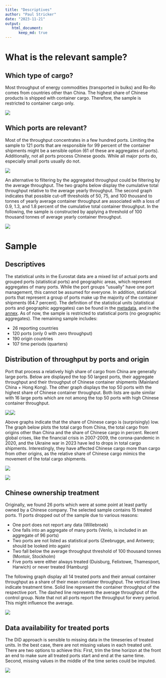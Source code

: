 ```yaml
---
title: "Descriptives"
author: "Paul Stricker"
date: "2023-11-21"
output: 
   html_document:
      keep_md: true
---
```






# What is the relevant sample? 

## Which type of cargo?

Most throughput of energy commodities (transported in bulks) and Ro-Ro comes from countries other than China. The highest share of Chinese products is shipped with container cargo. Therefore, the sample is restricted to container cargo only.

![](Descriptives_files/figure-html/unnamed-chunk-2-1.png)<!-- -->

## Which ports are relevant? 



Most of the throughput concentrates in a few hundred ports. Limiting the sample to 121 ports that are responsible for 99 percent of the container shipments might be a sensible option (61 of these are aggregates of ports). Additionally, not all ports process Chinese goods. While all major ports do, especially small ports usually do not. 

![](Descriptives_files/figure-html/unnamed-chunk-4-1.png)<!-- -->




An alternative to filtering by the aggregated throughput could be filtering by the average throughput. The two graphs below display the cumulative total throughput relative to the average yearly throughput. The second graph indicates that possible cut-off thresholds of 50, 75, and 100 thousand to tonnes of yearly average container throughput are associated with a loss of 0.9, 1.3, and 1.8 percent of the cumulative total container throughput. In the following, the sample is constructed by applying a threshold of 100 thousand tonnes of average yearly container throughput.  

![](Descriptives_files/figure-html/unnamed-chunk-6-1.png)<!-- -->




# Sample

## Descriptives




The statistical units in the Eurostat data are a mixed list of actual ports and grouped ports (statistical ports) and geographic areas, which represent aggregates of many ports. While the port groups "usually" have one port management, this cannot be assumed for everyone. In addition, statistical ports that represent a group of ports make up the majority of the container shipments (64.7 percent). The definition of the statistical units (statistical ports and geographic aggregates) can be found in the [metadata](https://eur-lex.europa.eu/legal-content/EN/TXT/?uri=uriserv:OJ.L_.2018.180.01.0029.01.ENG&toc=OJ:L:2018:180:FULL), and in the [annex](https://ec.europa.eu/eurostat/cache/metadata/Annexes/mar_esms_an_2.xlsx). As of now, the sample is restricted to statistical ports (no geographic aggregates). The remaining sample includes:

- 26 reporting countries
- 120 ports (only 0 with zero throughput)
- 190 origin countries
- 107 time periods (quarters)







## Distribution of throughput by ports and origin





Port that process a relatively high share of cargo from China are generally large ports. Below are displayed the top 50 largest ports, their aggregate throughput and their throughput of Chinese container shipments (Mainland China + Hong Kong). The other graph displays the top 50 ports with the highest share of Chinese container throughput. Both lists are quite similar with 16 large ports which are not among the top 50 ports with high Chinese container throughput. 

![](Descriptives_files/figure-html/unnamed-chunk-12-1.png)<!-- -->![](Descriptives_files/figure-html/unnamed-chunk-12-2.png)<!-- -->


Above graphs indicate that the share of Chinese cargo is (surprisingly) low. The graph below plots the total cargo from China, the total cargo from origins other than China and the share of Chinese cargo in percent. Recent global crises, like the financial crisis in 2007-2009, the corona-pandemic in 2020, and the Ukraine war in 2023 have led to drops in total cargo shipments. Interestingly, they have affected Chinese cargo more than cargo from other origins, as the relative share of Chinese cargo mimics the movement of the total cargo shipments.

![](Descriptives_files/figure-html/unnamed-chunk-14-1.png)<!-- -->



![](Descriptives_files/figure-html/unnamed-chunk-15-1.png)<!-- -->

## Chinese ownership treatment



Originally, we found 26 ports which were at some point at least partly owned by a Chinese company. The selected sample contains 15 treated ports. 11 ports dropped out of the sample due to various reasons:

- One port does not report any data (Willebroek)
- One falls into an aggregate of many ports (Venlo, is included in an aggregate of 96 ports)
- Two ports are not listed as statistical ports (Zeebrugge, and Antwerp; should be looked into again)
- Two fall below the average throughput threshold of 100 thousand tonnes (Montoir, Stockholm)
- Five ports were either always treated (Duisburg, Felixtowe, Thamesport, Harwich) or never treated (Hamburg)

The following graph display all 14 treated ports and their annual container throughput as a share of their mean container throughput. The vertical lines indicate treatment time. Solid line represent the container throughput of the respective port. The dashed line represents the average throughput of the control group. Note that not all ports report the throughput for every period. This might influence the average.

![](Descriptives_files/figure-html/unnamed-chunk-17-1.png)<!-- -->

## Data availability for treated ports

The DiD approach is sensible to missing data in the timeseries of treated units. In the best case, there are not missing values in each treated unit. There are two options to achieve this: First, trim the time horizon at the front an end to make sure all treated ports start and end at the same time. Second, missing values in the middle of the time series could be imputed. 

![](Descriptives_files/figure-html/unnamed-chunk-18-1.png)<!-- -->


